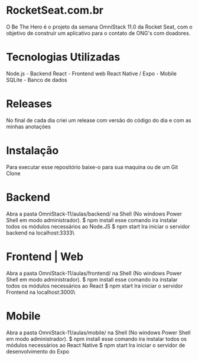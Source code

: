 # RocketSeat.com.br #
O Be The Hero é o projeto da semana OmniStack 11.0 da Rocket Seat, com o objetivo de construir um aplicativo para o contato de ONG's com doadores.

# Tecnologias Utilizadas #
Node.js - Backend
React - Frontend web
React Native / Expo - Mobile
SQLite - Banco de dados

# Releases #
No final de cada dia criei um release com versão do código do dia e com as minhas anotações

# Instalação #
Para executar esse repositório baixe-o para sua maquina ou de um Git Clone

# Backend #
Abra a pasta OmniStack-11/aulas/backend/ na Shell (No windows Power Shell em modo administrador).
$ npm install esse comando ira instalar todos os módulos necessários ao Node.JS
$ npm start Ira iniciar o servidor backend na localhost:3333\

# Frontend | Web #
Abra a pasta OmniStack-11/aulas/frontend/ na Shell (No windows Power Shell em modo administrador).
$ npm install esse comando ira instalar todos os módulos necessários ao React
$ npm start Ira iniciar o servidor Frontend na localhost:3000\

# Mobile #
Abra a pasta OmniStack-11/aulas/mobile/ na Shell (No windows Power Shell em modo administrador).
$ npm install esse comando ira instalar todos os módulos necessários ao React Native
$ npm start Ira iniciar o servidor de desenvolvimento do Expo
